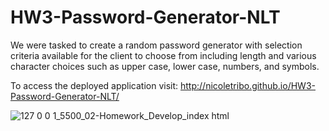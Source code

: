 # HW3-Password-Generator-NLT
We were tasked to create a random password generator with selection criteria available for the client to choose from including length and various character choices such as upper case, lower case, numbers, and symbols.

To access the deployed application visit: <http://nicoletribo.github.io/HW3-Password-Generator-NLT/>

![127 0 0 1_5500_02-Homework_Develop_index html](https://user-images.githubusercontent.com/76696641/107292851-219f6200-6a30-11eb-8f0d-d46fd172feb0.png)